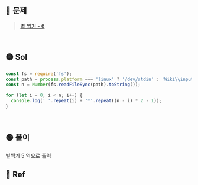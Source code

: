 ## 🔴 문제

> [별 찍기 - 6](https://www.acmicpc.net/problem/2443)

<br/>

## 🟡 Sol

```js
const fs = require('fs');
const path = process.platform === 'linux' ? '/dev/stdin' : 'Wiki\\input.txt';
const n = Number(fs.readFileSync(path).toString());

for (let i = 0; i < n; i++) {
  console.log(' '.repeat(i) + '*'.repeat((n - i) * 2 - 1));
}
```

<br/>

## 🟢 풀이

별찍기 5 역으로 출력
<br/>

## 🔵 Ref

>
